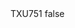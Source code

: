 <?xml version="1.0" encoding="UTF-8"?>
<CustomMetadata xmlns="http://soap.sforce.com/2006/04/metadata">
    <label>TXU751</label>
    <protected>false</protected>
</CustomMetadata>

